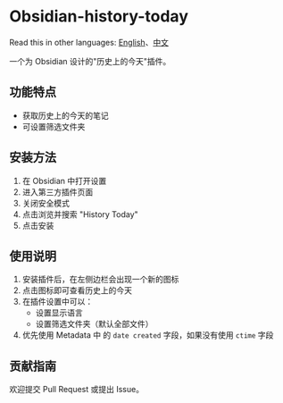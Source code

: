 # Obsidian-history-today

Read this in other languages: [English](https://github.com/Yaob1990/obsidian-history-today/blob/main/README.md)、[中文](https://github.com/Yaob1990/obsidian-history-today/blob/main/README_ZH.md)

一个为 Obsidian 设计的"历史上的今天"插件。

## 功能特点

- 获取历史上的今天的笔记
- 可设置筛选文件夹

## 安装方法

1. 在 Obsidian 中打开设置
2. 进入第三方插件页面
3. 关闭安全模式
4. 点击浏览并搜索 "History Today"
5. 点击安装

## 使用说明

1. 安装插件后，在左侧边栏会出现一个新的图标
2. 点击图标即可查看历史上的今天
3. 在插件设置中可以：
   - 设置显示语言
   - 设置筛选文件夹（默认全部文件）
4. 优先使用 Metadata 中 的 `date created` 字段，如果没有使用 `ctime` 字段

## 贡献指南

欢迎提交 Pull Request 或提出 Issue。
